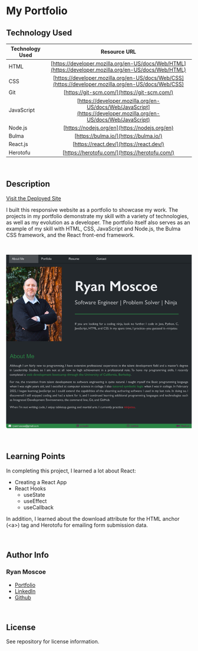 # My Portfolio

## Technology Used 

| Technology Used         | Resource URL           | 
| ------------- |:-------------:| 
| HTML    | [https://developer.mozilla.org/en-US/docs/Web/HTML](https://developer.mozilla.org/en-US/docs/Web/HTML) | 
| CSS     | [https://developer.mozilla.org/en-US/docs/Web/CSS](https://developer.mozilla.org/en-US/docs/Web/CSS)      |   
| Git | [https://git-scm.com/](https://git-scm.com/)     |    
| JavaScript | [https://developer.mozilla.org/en-US/docs/Web/JavaScript](https://developer.mozilla.org/en-US/docs/Web/JavaScript) |
| Node.js | [https://nodejs.org/en](https://nodejs.org/en) |
| Bulma | [https://bulma.io/](https://bulma.io/) |
| React.js | [https://react.dev/](https://react.dev/) |
| Herotofu | [https://herotofu.com/](https://herotofu.com/) |

<br/>

## Description 

[Visit the Deployed Site](https://rmoscoe.github.io/my-portfolio/)

I built this responsive website as a portfolio to showcase my work. The projects in my portfolio demonstrate my skill with a variety of technologies, as well as my evolution as a developer. The portfolio itself also serves as an example of my skill with HTML, CSS, JavaScript and Node.js, the Bulma CSS framework, and the React front-end framework.

<br/>

![Portfolio homepage (About Me)](./assets/images/portfolio.png)

<br/>

## Learning Points 

In completing this project, I learned a lot about React:
* Creating a React App
* React Hooks
  - useState
  - useEffect
  - useCallback

In addition, I learned about the download attribute for the HTML anchor (\<a>) tag and Herotofu for emailing form submission data.

<br/>

## Author Info

### Ryan Moscoe 

* [Portfolio](https://rmoscoe.github.io/my-portfolio/)
* [LinkedIn](https://www.linkedin.com/in/ryan-moscoe-8652973/)
* [Github](https://github.com/rmoscoe)

<br/>

## License

See repository for license information.